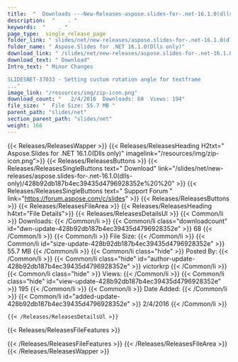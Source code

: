 ```yaml
---
title:  "  Downloads ---New-Releases-aspose.slides-for-.net-16.1.0(dlls-only) . " 
description:  "    . " 
keywords:  "    . " 
page_type:  single_release_page
folder_link: " slides/net/new-releases/aspose.slides-for-.net-16.1.0(dlls-only)/"
folder_name: " Aspose.Slides for .NET 16.1.0(Dlls only)"
download_link: " /slides/net/new-releases/aspose.slides-for-.net-16.1.0(dlls-only)/428b92db187b4ec39435d4796928352e"
download_text: " Download"
Intro_text: " Minor Changes

SLIDESNET-37033 - Setting custom rotation angle for textframe
..."
image_link: "/resources/img/zip-icon.png"
download_count: "   2/4/2016  Downloads: 68  Views: 194"
file_size: "  File Size: 55.7 MB "
parent_path: "slides/net"
section_parent_path: "slides/net"
weight: 166 
---
```


{{< Releases/ReleasesWapper >}}
  {{< Releases/ReleasesHeading H2txt=" Aspose.Slides for .NET 16.1.0(Dlls only)" imagelink="/resources/img/zip-icon.png">}}
  {{< Releases/ReleasesButtons >}}
    {{< Releases/ReleasesSingleButtons text=" Download" link="/slides/net/new-releases/aspose.slides-for-.net-16.1.0(dlls-only)/428b92db187b4ec39435d4796928352e%20%20" >}}
    {{< Releases/ReleasesSingleButtons text=" Support Forum " link="https://forum.aspose.com/c/slides" >}}
  {{< Releases/ReleasesButtons >}}
  {{< Releases/ReleasesFileArea >}}
    {{< Releases/ReleasesHeading h4txt="File Details">}}
    {{< Releases/ReleasesDetailsUl >}}
            {{< Common/li  >}} Downloads: {{< /Common/li >}} 
      {{< Common/li class="downloadcount" id="dwn-update-428b92db187b4ec39435d4796928352e" >}} 68 {{< /Common/li >}} 
      {{< Common/li  >}} File Size: {{< /Common/li >}} 
      {{< Common/li id="size-update-428b92db187b4ec39435d4796928352e" >}} 55.7 MB {{< /Common/li >}} 
      {{< Common/li  class="hide" >}} Posted By: {{< /Common/li >}} 
      {{< Common/li class="hide" id="author-update-428b92db187b4ec39435d4796928352e" >}} victorkrp {{< /Common/li >}} 
      {{< Common/li class="hide"  >}} Views: {{< /Common/li >}} 
      {{< Common/li class="hide" id="view-update-428b92db187b4ec39435d4796928352e" >}} 195 {{< /Common/li >}} 
      {{< Common/li  >}} Date Added: {{< /Common/li >}} 
      {{< Common/li id="added-update-428b92db187b4ec39435d4796928352e" >}} 2/4/2016 {{< /Common/li >}} 

    {{< /Releases/ReleasesDetailsUl >}}

  {{< Releases/ReleasesFileFeatures >}}
      
  {{< /Releases/ReleasesFileFeatures >}}
 {{< /Releases/ReleasesFileArea >}}
{{< /Releases/ReleasesWapper >}}


